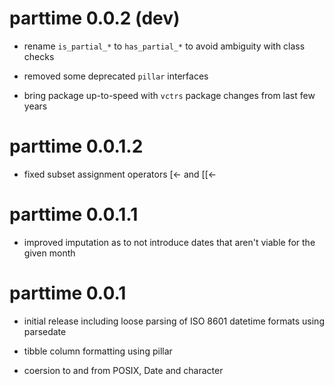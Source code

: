 # parttime 0.0.2 (dev)

* rename `is_partial_*` to `has_partial_*` to avoid ambiguity with class checks

* removed some deprecated `pillar` interfaces

* bring package up-to-speed with `vctrs` package changes from last few years

# parttime 0.0.1.2

* fixed subset assignment operators [<- and [[<- 

# parttime 0.0.1.1

* improved imputation as to not introduce dates that aren't viable for the given
month

# parttime 0.0.1

* initial release including loose parsing of ISO 8601 datetime formats using
parsedate

* tibble column formatting using pillar

* coersion to and from POSIX, Date and character
